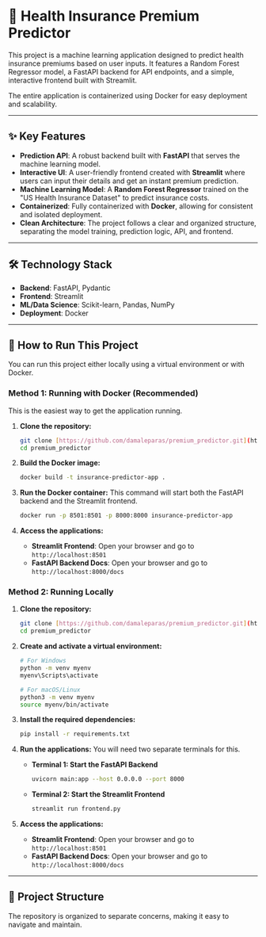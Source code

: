 # 🏥 Health Insurance Premium Predictor

This project is a machine learning application designed to predict health insurance premiums based on user inputs. It features a Random Forest Regressor model, a FastAPI backend for API endpoints, and a simple, interactive frontend built with Streamlit.

The entire application is containerized using Docker for easy deployment and scalability.

***

## ✨ Key Features

-   **Prediction API**: A robust backend built with **FastAPI** that serves the machine learning model.
-   **Interactive UI**: A user-friendly frontend created with **Streamlit** where users can input their details and get an instant premium prediction.
-   **Machine Learning Model**: A **Random Forest Regressor** trained on the "US Health Insurance Dataset" to predict insurance costs.
-   **Containerized**: Fully containerized with **Docker**, allowing for consistent and isolated deployment.
-   **Clean Architecture**: The project follows a clear and organized structure, separating the model training, prediction logic, API, and frontend.

***

## 🛠️ Technology Stack

-   **Backend**: FastAPI, Pydantic
-   **Frontend**: Streamlit
-   **ML/Data Science**: Scikit-learn, Pandas, NumPy
-   **Deployment**: Docker

***

## 🚀 How to Run This Project

You can run this project either locally using a virtual environment or with Docker.

### Method 1: Running with Docker (Recommended)

This is the easiest way to get the application running.

1.  **Clone the repository:**
    ```bash
    git clone [https://github.com/damaleparas/premium_predictor.git](https://github.com/damaleparas/premium_predictor.git)
    cd premium_predictor
    ```

2.  **Build the Docker image:**
    ```bash
    docker build -t insurance-predictor-app .
    ```

3.  **Run the Docker container:**
    This command will start both the FastAPI backend and the Streamlit frontend.
    ```bash
    docker run -p 8501:8501 -p 8000:8000 insurance-predictor-app
    ```

4.  **Access the applications:**
    * **Streamlit Frontend**: Open your browser and go to `http://localhost:8501`
    * **FastAPI Backend Docs**: Open your browser and go to `http://localhost:8000/docs`

### Method 2: Running Locally

1.  **Clone the repository:**
    ```bash
    git clone [https://github.com/damaleparas/premium_predictor.git](https://github.com/damaleparas/premium_predictor.git)
    cd premium_predictor
    ```

2.  **Create and activate a virtual environment:**
    ```bash
    # For Windows
    python -m venv myenv
    myenv\Scripts\activate

    # For macOS/Linux
    python3 -m venv myenv
    source myenv/bin/activate
    ```

3.  **Install the required dependencies:**
    ```bash
    pip install -r requirements.txt
    ```

4.  **Run the applications:**
    You will need two separate terminals for this.

    * **Terminal 1: Start the FastAPI Backend**
        ```bash
        uvicorn main:app --host 0.0.0.0 --port 8000
        ```

    * **Terminal 2: Start the Streamlit Frontend**
        ```bash
        streamlit run frontend.py
        ```

5.  **Access the applications:**
    * **Streamlit Frontend**: Open your browser and go to `http://localhost:8501`
    * **FastAPI Backend Docs**: Open your browser and go to `http://localhost:8000/docs`

***

## 📂 Project Structure

The repository is organized to separate concerns, making it easy to navigate and maintain.
